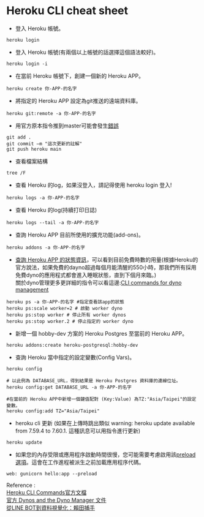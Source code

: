 # Heroku CLI cheat sheet

- 登入 Heroku 帳號。
```
heroku login
```
- 登入 Heroku 帳號(有兩個以上帳號的話選擇這個語法較好)。
```
heroku login -i
```
- 在當前 Heroku 帳號下，創建一個新的 Heroku APP。
```
heroku create 你-APP-的名字
```
- 將指定的 Heroku APP 設定為git推送的遠端資料庫。
```
heroku git:remote -a 你-APP-的名字
```
- 用官方原本指令推到master可能會發生[錯誤](https://stackoverflow.com/a/66899451)
<!-- - Try Using git push heroku main instead of git push heroku master -->
```
git add .
git commit –m "這次更新的註解"
git push heroku main    
```
- 查看檔案結構
```
tree /F
```
- 查看 Heroku 的log，如果沒登入，請記得使用 heroku login 登入!
```
heroku logs -a 你-APP-的名字
```
- 查看 Heroku 的log(持續打印日誌)
```
heroku logs --tail -a 你-APP-的名字 
```
- 查詢 Heroku APP 目前所使用的擴充功能(add-ons)。
```
heroku addons -a 你-APP-的名字
```
- [查詢 Heroku APP 的狀態資訊](https://devcenter.heroku.com/articles/procfile#scaling-a-process-type)，可以看到目前免費時數的用量(根據Heroku的官方說法，如果免費的dayno超過每個月能清醒的550小時，那我們所有採用免費dyno的應用程式都會進入睡眠狀態，直到下個月來臨。)  
關於dyno管理更多更詳細的指令可以看這邊:[CLI commands for dyno management](https://devcenter.heroku.com/articles/dynos#cli-commands-for-dyno-management)

```
heroku ps -a 你-APP-的名字 #指定查看該app的狀態
heroku ps:scale worker=2 # 啟動 worker dyno
heroku ps:stop worker # 停止所有 worker dynos
heroku ps:stop worker.2 # 停止指定的 worker dyno
```
- 新增一個 hobby-dev 方案的 Heroku Postgres 至當前的 Heroku APP。
```
heroku addons:create heroku-postgresql:hobby-dev
```
- 查詢 Heroku 當中指定的設定變數(Config Vars)。
```shell
heroku config

# 以此例為 DATABASE_URL，得到結果是 Heroku Postgres 資料庫的連線位址。  
heroku config:get DATABASE_URL -a 你-APP-的名字

#在當前的 Heroku APP中新增一個鍵值配對 (Key:Value) 為TZ:"Asia/Taipei"的設定變數。
heroku config:add TZ="Asia/Taipei"
```
- heroku cli 更新 (如果在上傳時跳出類似 warning: heroku update available from 7.59.4 to 7.60.1. 這種訊息可以用指令進行更新)
```
heroku update
```
- 如果您的內存受限或應用程序啟動時間很慢，您可能需要考慮啟用該[preload選項](https://devcenter.heroku.com/articles/python-gunicorn#advanced-configuration)。這會在工作進程被派生之前加載應用程序代碼。
```
web: gunicorn hello:app --preload
```
Reference :  
[Heroku CLI Commands官方文檔](https://devcenter.heroku.com/articles/heroku-cli-commands)  
[官方 Dynos and the Dyno Manager 文件](https://devcenter.heroku.com/articles/dynos)  
[從LINE BOT到資料視覺化：賴田捕手](https://ithelp.ithome.com.tw/users/20120178/ironman/2654?sc=hot)
